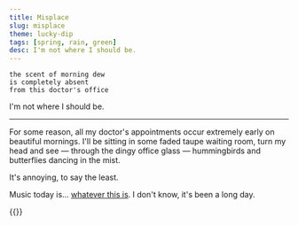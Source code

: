```yaml
---
title: Misplace
slug: misplace
theme: lucky-dip
tags: [spring, rain, green]
desc: I'm not where I should be.
---
```


```
the scent of morning dew
is completely absent
from this doctor's office
```

I'm not where I should be.

<!--more-->

---

For some reason, all my doctor's appointments occur extremely early on beautiful mornings.
I'll be sitting in some faded taupe waiting room, turn my head and see — through the dingy office glass — hummingbirds and butterflies dancing in the mist.

It's annoying, to say the least.

Music today is... [whatever this is][1].
I don't know, it's been a long day.

{{<youtube A0VYsiMtrNE>}}

[1]: https://www.youtube.com/watch?v=A0VYsiMtrNE
